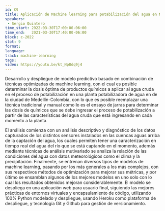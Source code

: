 ```yaml
---
id: C9
title: Aplicación de Machine learning para potabilización del agua en Medellín
speakers:
 - Sergio Quintero
time_start: 2022-03-30T17:00:00-06:00
time_end:   2021-03-30T17:40:00-06:00
block: c-2022
slot: 9
format: 
language: 
track: machine-learning
tags:
video: https://youtu.be/kt_Np8dq9j4
---
```


Desarrollo y despliegue de modelo predictivo basado en combinación de técnicas optimizadas de machine learning, con el cual es posible determinar la dosis óptima de productos químicos a aplicar al agua cruda en el proceso de potabilización en una planta potabilizadora de agua en de la ciudad de Medellín-Colombia, con lo que es posible reemplazar una técnica tradicional y manual como lo es el ensayo de jarras para determinar las dosis de químicos que se debe ingresar el proceso de potabilización a partir de las características del agua cruda que está ingresando en cada momento a la planta. 

El análisis comienza con un análisis descriptivo y diagnóstico de los datos capturados de los distintos sensores instalados en las cuencas aguas arriba de la captación del agua, los cuales permiten tener una caracterización en tiempo real del agua del río que se está captando en el momento, además mediante técnicas de análisis mutivariado se analiza la relación de las condiciones del agua con datos meteorológicos como el clima y la precipitación. Finalmente, se entrenan diversos tipos de modelos de machine learning, pasando por los más generales a los más complejos, con sus respectivos métodos de optimización para mejorar sus métricas, y por último se ensamblan algunos de los mejores modelos en uno solo con lo cual los resultados obtenidos mejoran considerablemente. El modelo se despliega en una aplicación web para usuario final, siguiendo las mejores prácticas de entornos virtuales y encapsulamiento de código, utilizando 100% Python modelado y despliegue, usando Heroku como plataforma de despliegue, y tecnología Git y Github para gestión de versionamiento.

